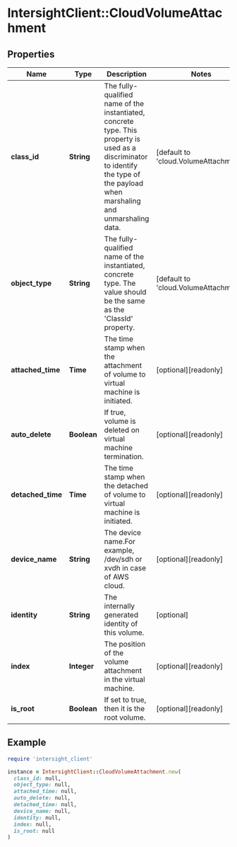 # IntersightClient::CloudVolumeAttachment

## Properties

| Name | Type | Description | Notes |
| ---- | ---- | ----------- | ----- |
| **class_id** | **String** | The fully-qualified name of the instantiated, concrete type. This property is used as a discriminator to identify the type of the payload when marshaling and unmarshaling data. | [default to &#39;cloud.VolumeAttachment&#39;] |
| **object_type** | **String** | The fully-qualified name of the instantiated, concrete type. The value should be the same as the &#39;ClassId&#39; property. | [default to &#39;cloud.VolumeAttachment&#39;] |
| **attached_time** | **Time** | The time stamp when the attachment of volume to virtual machine is initiated. | [optional][readonly] |
| **auto_delete** | **Boolean** | If true, volume is deleted on virtual machine termination. | [optional][readonly] |
| **detached_time** | **Time** | The time stamp when the detached of volume to virtual machine is initiated. | [optional][readonly] |
| **device_name** | **String** | The device name.For example, /dev/sdh or xvdh in case of AWS cloud. | [optional][readonly] |
| **identity** | **String** | The internally generated identity of this volume. | [optional] |
| **index** | **Integer** | The position of the volume attachment in the virtual machine. | [optional][readonly] |
| **is_root** | **Boolean** | If set to true, then it is the root volume. | [optional][readonly] |

## Example

```ruby
require 'intersight_client'

instance = IntersightClient::CloudVolumeAttachment.new(
  class_id: null,
  object_type: null,
  attached_time: null,
  auto_delete: null,
  detached_time: null,
  device_name: null,
  identity: null,
  index: null,
  is_root: null
)
```

